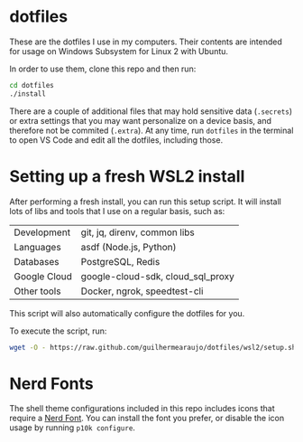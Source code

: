 # dotfiles

These are the dotfiles I use in my computers. Their contents are intended for usage on Windows Subsystem for Linux 2 with Ubuntu.

In order to use them, clone this repo and then run:

```bash
cd dotfiles
./install
```

There are a couple of additional files that may hold sensitive data (`.secrets`) or extra settings that you may want personalize on a device basis, and therefore not be commited (`.extra`). At any time, run `dotfiles` in the terminal to open VS Code and edit all the dotfiles, including those.

# Setting up a fresh WSL2 install
After performing a fresh install, you can run this setup script.
It will install lots of libs and tools that I use on a regular basis, such as:


|                |                                   |
|----------------|-----------------------------------|
| Development    | git, jq, direnv, common libs      |
| Languages      | asdf (Node.js, Python)            |
| Databases      | PostgreSQL, Redis                 |
| Google Cloud   | google-cloud-sdk, cloud_sql_proxy |
| Other tools    | Docker, ngrok, speedtest-cli      |


This script will also automatically configure the dotfiles for you.

To execute the script, run:

```bash
wget -O - https://raw.github.com/guilhermearaujo/dotfiles/wsl2/setup.sh | bash
```

# Nerd Fonts
The shell theme configurations included in this repo includes icons that require a [Nerd Font](https://www.nerdfonts.com). You can install the font you prefer, or disable the icon usage by running `p10k configure`.
